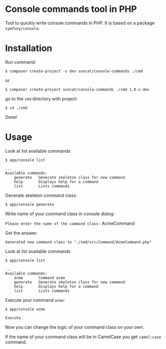 Console commands tool in PHP
================

Tool to quickly write console commands in PHP.
It is based on a package `symfony/console`.

Installation
================

Run command:
````
$ composer create-project -s dev suncat/console-commands ./cmd
````
or
````
$ composer create-project suncat/console-commands ./cmd 1.0.x-dev
````

go to the `cmd` directory with project:

````
$ cd ./cmd
````
Done!

Usage
===============

Look at list available commands
````
$ app/console list
````

````
...
Available commands:
    generate   Generate skeleton class for new command
    help       Displays help for a command
    list       Lists commands
````

Generate skeleton command class:
````
$ app/console generate
````
Write name of your command class in console dialog:

`Please enter the name of the command class:` AcmeCommand

Get the answer:
````
Generated new command class to "./cmd/src/Command/AcmeCommand.php"
````
Look at list available commands
````
$ app/console list
````
````
...
Available commands:
    acme       Command acme
    generate   Generate skeleton class for new command
    help       Displays help for a command
    list       Lists commands
````

Execute your command `acme`:

````
$ app/console acme

Execute

````
Now you can change the logic of your command class on your own.

If the name of your command class will be in CamelCase you get `camel:case` command.
